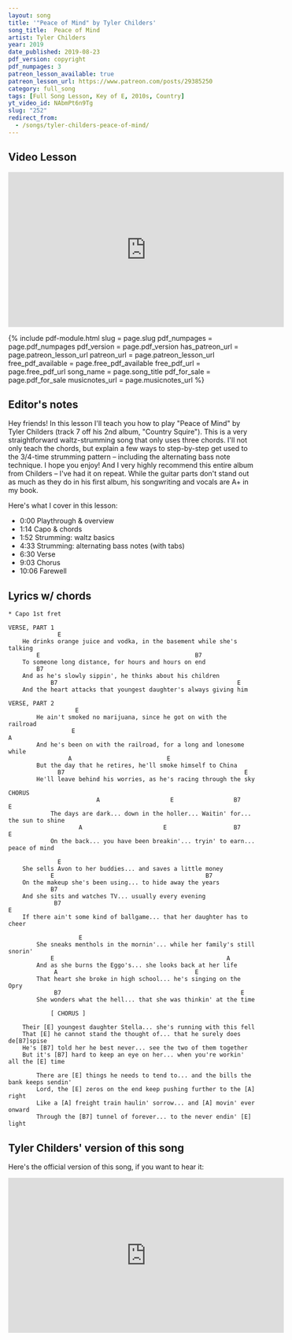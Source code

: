 ```yaml
---
layout: song
title: '"Peace of Mind" by Tyler Childers'
song_title:  Peace of Mind
artist: Tyler Childers
year: 2019
date_published: 2019-08-23
pdf_version: copyright
pdf_numpages: 3
patreon_lesson_available: true
patreon_lesson_url: https://www.patreon.com/posts/29385250
category: full_song
tags: [Full Song Lesson, Key of E, 2010s, Country]
yt_video_id: NAbmPt6n9Tg
slug: "252"
redirect_from:
  - /songs/tyler-childers-peace-of-mind/
---
```


## Video Lesson

<iframe width="560" height="315" src="https://www.youtube.com/embed/NAbmPt6n9Tg?showinfo=0" frameborder="0" allowfullscreen></iframe>

<!-- Coming soon! -->

{% include pdf-module.html slug = page.slug pdf_numpages = page.pdf_numpages pdf_version = page.pdf_version has_patreon_url = page.patreon_lesson_url patreon_url = page.patreon_lesson_url free_pdf_available = page.free_pdf_available free_pdf_url = page.free_pdf_url song_name = page.song_title pdf_for_sale = page.pdf_for_sale musicnotes_url = page.musicnotes_url %}

## Editor's notes

Hey friends! In this lesson I'll teach you how to play "Peace of Mind" by Tyler Childers (track 7 off his 2nd album, "Country Squire"). This is a very straightforward waltz-strumming song that only uses three chords. I'll not only teach the chords, but explain a few ways to step-by-step get used to the 3/4-time strumming pattern – including the alternating bass note technique. I hope you enjoy! And I very highly recommend this entire album from Childers – I've had it on repeat. While the guitar parts don't stand out as much as they do in his first album, his songwriting and vocals are A+ in my book.

Here's what I cover in this lesson:

- 0:00 Playthrough & overview
- 1:14 Capo & chords
- 1:52 Strumming: waltz basics
- 4:33 Strumming: alternating bass notes (with tabs)
- 6:30 Verse
- 9:03 Chorus
- 10:06 Farewell

## Lyrics w/ chords

    * Capo 1st fret

    VERSE, PART 1
                  E
        He drinks orange juice and vodka, in the basement while she's talking
            E                                            B7
        To someone long distance, for hours and hours on end
            B7
        And as he's slowly sippin', he thinks about his children
                B7                                                   E
        And the heart attacks that youngest daughter's always giving him

    VERSE, PART 2
                       E
            He ain't smoked no marijuana, since he got on with the railroad
                      E                                                   A
            And he's been on with the railroad, for a long and lonesome while
                     A                           E
            But the day that he retires, he'll smoke himself to China
                  B7                                                   E
            He'll leave behind his worries, as he's racing through the sky

    CHORUS
                             A                    E                 B7                 E
                The days are dark... down in the holler... Waitin' for... the sun to shine
                        A                       E                   B7               E
                On the back... you have been breakin'... tryin' to earn... peace of mind

                  E
        She sells Avon to her buddies... and saves a little money
                E                                           B7
        On the makeup she's been using... to hide away the years
                B7
        And she sits and watches TV... usually every evening
                 B7                                                        E
        If there ain't some kind of ballgame... that her daughter has to cheer

                        E
            She sneaks menthols in the mornin'... while her family's still snorin'
                E                                                 A
            And as she burns the Eggo's... she looks back at her life
                 A                                       E
            That heart she broke in high school... he's singing on the Opry
                 B7                                                   E
            She wonders what the hell... that she was thinkin' at the time

                [ CHORUS ]

        Their [E] youngest daughter Stella... she's running with this fell
        That [E] he cannot stand the thought of... that he surely does de[B7]spise
        He's [B7] told her he best never... see the two of them together
        But it's [B7] hard to keep an eye on her... when you're workin' all the [E] time

            There are [E] things he needs to tend to... and the bills the bank keeps sendin'
            Lord, the [E] zeros on the end keep pushing further to the [A] right
            Like a [A] freight train haulin' sorrow... and [A] movin' ever onward
            Through the [B7] tunnel of forever... to the never endin' [E] light

## Tyler Childers' version of this song

Here's the official version of this song, if you want to hear it:

<iframe width="560" height="315" src="https://www.youtube.com/embed/RgudUwFHSqE" frameborder="0" allow="accelerometer; autoplay; encrypted-media; gyroscope; picture-in-picture" allowfullscreen></iframe>
